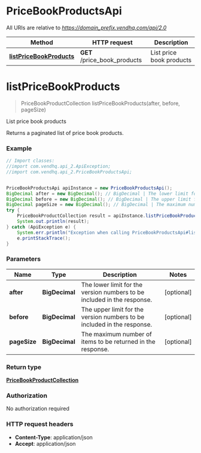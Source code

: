 # PriceBookProductsApi

All URIs are relative to *https://domain_prefix.vendhq.com/api/2.0*

Method | HTTP request | Description
------------- | ------------- | -------------
[**listPriceBookProducts**](PriceBookProductsApi.md#listPriceBookProducts) | **GET** /price_book_products | List price book products


<a name="listPriceBookProducts"></a>
# **listPriceBookProducts**
> PriceBookProductCollection listPriceBookProducts(after, before, pageSize)

List price book products

Returns a paginated list of price book products.

### Example
```java
// Import classes:
//import com.vendhq.api_2.ApiException;
//import com.vendhq.api_2.PriceBookProductsApi;


PriceBookProductsApi apiInstance = new PriceBookProductsApi();
BigDecimal after = new BigDecimal(); // BigDecimal | The lower limit for the version numbers to be included in the response.
BigDecimal before = new BigDecimal(); // BigDecimal | The upper limit for the version numbers to be included in the response.
BigDecimal pageSize = new BigDecimal(); // BigDecimal | The maximum number of items to be returned in the response.
try {
    PriceBookProductCollection result = apiInstance.listPriceBookProducts(after, before, pageSize);
    System.out.println(result);
} catch (ApiException e) {
    System.err.println("Exception when calling PriceBookProductsApi#listPriceBookProducts");
    e.printStackTrace();
}
```

### Parameters

Name | Type | Description  | Notes
------------- | ------------- | ------------- | -------------
 **after** | **BigDecimal**| The lower limit for the version numbers to be included in the response. | [optional]
 **before** | **BigDecimal**| The upper limit for the version numbers to be included in the response. | [optional]
 **pageSize** | **BigDecimal**| The maximum number of items to be returned in the response. | [optional]

### Return type

[**PriceBookProductCollection**](PriceBookProductCollection.md)

### Authorization

No authorization required

### HTTP request headers

 - **Content-Type**: application/json
 - **Accept**: application/json

